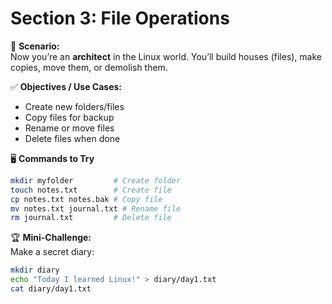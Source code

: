 # Section 3: File Operations

🎯 **Scenario:**  
Now you’re an **architect** in the Linux world. You’ll build houses (files), make copies, move them, or demolish them.

✅ **Objectives / Use Cases:**  
- Create new folders/files  
- Copy files for backup  
- Rename or move files  
- Delete files when done  

🖥️ **Commands to Try**
```bash
mkdir myfolder         # Create folder
touch notes.txt        # Create file
cp notes.txt notes.bak # Copy file
mv notes.txt journal.txt # Rename file
rm journal.txt         # Delete file
```

🏆 **Mini-Challenge:**  
Make a secret diary:  
```bash
mkdir diary
echo "Today I learned Linux!" > diary/day1.txt
cat diary/day1.txt
```  
